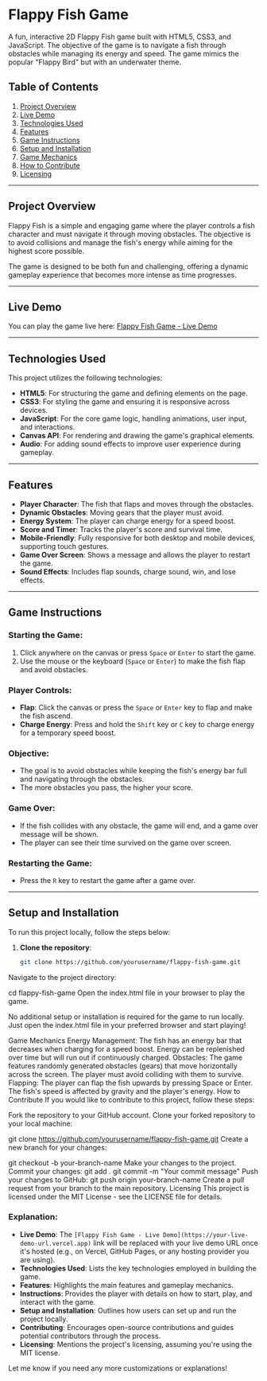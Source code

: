  # **Flappy Fish Game**

A fun, interactive 2D Flappy Fish game built with HTML5, CSS3, and JavaScript. The objective of the game is to navigate a fish through obstacles while managing its energy and speed. The game mimics the popular "Flappy Bird" but with an underwater theme.

## **Table of Contents**

1. [Project Overview](#project-overview)
2. [Live Demo](#live-demo)
3. [Technologies Used](#technologies-used)
4. [Features](#features)
5. [Game Instructions](#game-instructions)
6. [Setup and Installation](#setup-and-installation)
7. [Game Mechanics](#game-mechanics)
8. [How to Contribute](#how-to-contribute)
9. [Licensing](#licensing)

---

## **Project Overview**

Flappy Fish is a simple and engaging game where the player controls a fish character and must navigate it through moving obstacles. The objective is to avoid collisions and manage the fish's energy while aiming for the highest score possible.

The game is designed to be both fun and challenging, offering a dynamic gameplay experience that becomes more intense as time progresses.

---

## **Live Demo**

You can play the game live here: [Flappy Fish Game - Live Demo](https://java-scipt-game.vercel.app/)

---

## **Technologies Used**

This project utilizes the following technologies:

- **HTML5**: For structuring the game and defining elements on the page.
- **CSS3**: For styling the game and ensuring it is responsive across devices.
- **JavaScript**: For the core game logic, handling animations, user input, and interactions.
- **Canvas API**: For rendering and drawing the game's graphical elements.
- **Audio**: For adding sound effects to improve user experience during gameplay.

---

## **Features**

- **Player Character**: The fish that flaps and moves through the obstacles.
- **Dynamic Obstacles**: Moving gears that the player must avoid.
- **Energy System**: The player can charge energy for a speed boost.
- **Score and Timer**: Tracks the player's score and survival time.
- **Mobile-Friendly**: Fully responsive for both desktop and mobile devices, supporting touch gestures.
- **Game Over Screen**: Shows a message and allows the player to restart the game.
- **Sound Effects**: Includes flap sounds, charge sound, win, and lose effects.

---

## **Game Instructions**

### **Starting the Game**:
1. Click anywhere on the canvas or press `Space` or `Enter` to start the game.
2. Use the mouse or the keyboard (`Space` or `Enter`) to make the fish flap and avoid obstacles.

### **Player Controls**:
- **Flap**: Click the canvas or press the `Space` or `Enter` key to flap and make the fish ascend.
- **Charge Energy**: Press and hold the `Shift` key or `C` key to charge energy for a temporary speed boost.

### **Objective**:
- The goal is to avoid obstacles while keeping the fish's energy bar full and navigating through the obstacles.
- The more obstacles you pass, the higher your score.

### **Game Over**:
- If the fish collides with any obstacle, the game will end, and a game over message will be shown.
- The player can see their time survived on the game over screen.

### **Restarting the Game**:
- Press the `R` key to restart the game after a game over.

---

## **Setup and Installation**

To run this project locally, follow the steps below:

1. **Clone the repository**:
   ```bash
   git clone https://github.com/yourusername/flappy-fish-game.git
Navigate to the project directory:

cd flappy-fish-game
Open the index.html file in your browser to play the game.

No additional setup or installation is required for the game to run locally. Just open the index.html file in your preferred browser and start playing!

Game Mechanics
Energy Management: The fish has an energy bar that decreases when charging for a speed boost. Energy can be replenished over time but will run out if continuously charged.
Obstacles: The game features randomly generated obstacles (gears) that move horizontally across the screen. The player must avoid colliding with them to survive.
Flapping: The player can flap the fish upwards by pressing Space or Enter. The fish's speed is affected by gravity and the player's energy.
How to Contribute
If you would like to contribute to this project, follow these steps:

Fork the repository to your GitHub account.
Clone your forked repository to your local machine:

git clone https://github.com/yourusername/flappy-fish-game.git
Create a new branch for your changes:

git checkout -b your-branch-name
Make your changes to the project.
Commit your changes:
git add .
git commit -m "Your commit message"
Push your changes to GitHub:
git push origin your-branch-name
Create a pull request from your branch to the main repository.
Licensing
This project is licensed under the MIT License - see the LICENSE file for details.

### Explanation:

- **Live Demo**: The `[Flappy Fish Game - Live Demo](https://your-live-demo-url.vercel.app)` link will be replaced with your live demo URL once it's hosted (e.g., on Vercel, GitHub Pages, or any hosting provider you are using).
- **Technologies Used**: Lists the key technologies employed in building the game.
- **Features**: Highlights the main features and gameplay mechanics.
- **Instructions**: Provides the player with details on how to start, play, and interact with the game.
- **Setup and Installation**: Outlines how users can set up and run the project locally.
- **Contributing**: Encourages open-source contributions and guides potential contributors through the process.
- **Licensing**: Mentions the project's licensing, assuming you're using the MIT license.

Let me know if you need any more customizations or explanations!
